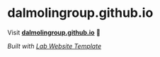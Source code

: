
# dalmolingroup.github.io

Visit **[dalmolingroup.github.io](dalmolingroup.github.io)** 🚀

_Built with [Lab Website Template](https://greene-lab.gitbook.io/lab-website-template-docs)_

